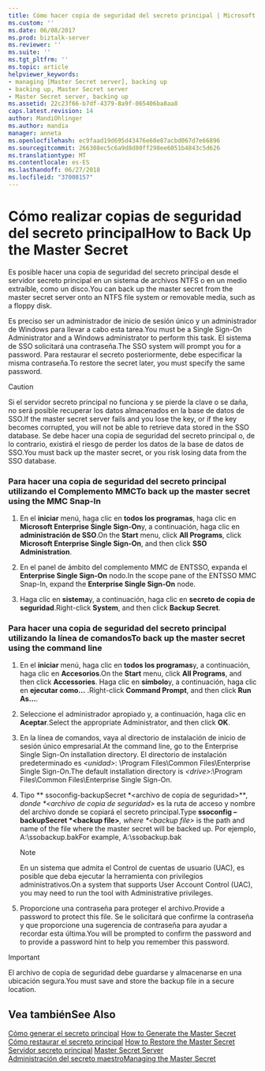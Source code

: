 ```yaml
---
title: Cómo hacer copia de seguridad del secreto principal | Microsoft Docs
ms.custom: ''
ms.date: 06/08/2017
ms.prod: biztalk-server
ms.reviewer: ''
ms.suite: ''
ms.tgt_pltfrm: ''
ms.topic: article
helpviewer_keywords:
- managing [Master Secret server], backing up
- backing up, Master Secret server
- Master Secret server, backing up
ms.assetid: 22c23f66-b7df-4379-8a9f-065406ba8aa8
caps.latest.revision: 14
author: MandiOhlinger
ms.author: mandia
manager: anneta
ms.openlocfilehash: ec9faad19d695d43476e60e87acbd067d7e66896
ms.sourcegitcommit: 266308ec5c6a9d8d80ff298ee6051b4843c5d626
ms.translationtype: MT
ms.contentlocale: es-ES
ms.lasthandoff: 06/27/2018
ms.locfileid: "37008157"
---
```

# <a name="how-to-back-up-the-master-secret"></a><span data-ttu-id="67246-102">Cómo realizar copias de seguridad del secreto principal</span><span class="sxs-lookup"><span data-stu-id="67246-102">How to Back Up the Master Secret</span></span>
<span data-ttu-id="67246-103">Es posible hacer una copia de seguridad del secreto principal desde el servidor secreto principal en un sistema de archivos NTFS o en un medio extraíble, como un disco.</span><span class="sxs-lookup"><span data-stu-id="67246-103">You can back up the master secret from the master secret server onto an NTFS file system or removable media, such as a floppy disk.</span></span>  
  
 <span data-ttu-id="67246-104">Es preciso ser un administrador de inicio de sesión único y un administrador de Windows para llevar a cabo esta tarea.</span><span class="sxs-lookup"><span data-stu-id="67246-104">You must be a Single Sign-On Administrator and a Windows administrator to perform this task.</span></span> <span data-ttu-id="67246-105">El sistema de SSO solicitará una contraseña.</span><span class="sxs-lookup"><span data-stu-id="67246-105">The SSO system will prompt you for a password.</span></span> <span data-ttu-id="67246-106">Para restaurar el secreto posteriormente, debe especificar la misma contraseña.</span><span class="sxs-lookup"><span data-stu-id="67246-106">To restore the secret later, you must specify the same password.</span></span>  
  
> [!CAUTION]
>  <span data-ttu-id="67246-107">Si el servidor secreto principal no funciona y se pierde la clave o se daña, no será posible recuperar los datos almacenados en la base de datos de SSO.</span><span class="sxs-lookup"><span data-stu-id="67246-107">If the master secret server fails and you lose the key, or if the key becomes corrupted, you will not be able to retrieve data stored in the SSO database.</span></span> <span data-ttu-id="67246-108">Se debe hacer una copia de seguridad del secreto principal o, de lo contrario, existirá el riesgo de perder los datos de la base de datos de SSO.</span><span class="sxs-lookup"><span data-stu-id="67246-108">You must back up the master secret, or you risk losing data from the SSO database.</span></span>  
  
### <a name="to-back-up-the-master-secret-using-the-mmc-snap-in"></a><span data-ttu-id="67246-109">Para hacer una copia de seguridad del secreto principal utilizando el Complemento MMC</span><span class="sxs-lookup"><span data-stu-id="67246-109">To back up the master secret using the MMC Snap-In</span></span>  
  
1.  <span data-ttu-id="67246-110">En el **iniciar** menú, haga clic en **todos los programas**, haga clic en **Microsoft Enterprise Single Sign-On**y, a continuación, haga clic en **administración de SSO**.</span><span class="sxs-lookup"><span data-stu-id="67246-110">On the **Start** menu, click **All Programs**, click **Microsoft Enterprise Single Sign-On**, and then click **SSO Administration**.</span></span>  
  
2.  <span data-ttu-id="67246-111">En el panel de ámbito del complemento MMC de ENTSSO, expanda el **Enterprise Single Sign-On** nodo.</span><span class="sxs-lookup"><span data-stu-id="67246-111">In the scope pane of the ENTSSO MMC Snap-In, expand the **Enterprise Single Sign-On** node.</span></span>  
  
3.  <span data-ttu-id="67246-112">Haga clic en **sistema**y, a continuación, haga clic en **secreto de copia de seguridad**.</span><span class="sxs-lookup"><span data-stu-id="67246-112">Right-click **System**, and then click **Backup Secret**.</span></span>  
  
### <a name="to-back-up-the-master-secret-using-the-command-line"></a><span data-ttu-id="67246-113">Para hacer una copia de seguridad del secreto principal utilizando la línea de comandos</span><span class="sxs-lookup"><span data-stu-id="67246-113">To back up the master secret using the command line</span></span>  
  
1. <span data-ttu-id="67246-114">En el **iniciar** menú, haga clic en **todos los programas**y, a continuación, haga clic en **Accesorios**.</span><span class="sxs-lookup"><span data-stu-id="67246-114">On the **Start** menu, click **All Programs**, and then click **Accessories**.</span></span> <span data-ttu-id="67246-115">Haga clic en **símbolo**y, a continuación, haga clic en **ejecutar como...** .</span><span class="sxs-lookup"><span data-stu-id="67246-115">Right-click **Command Prompt**, and then click **Run As…**.</span></span>  
  
2. <span data-ttu-id="67246-116">Seleccione el administrador apropiado y, a continuación, haga clic en **Aceptar**.</span><span class="sxs-lookup"><span data-stu-id="67246-116">Select the appropriate Administrator, and then click **OK**.</span></span>  
  
3. <span data-ttu-id="67246-117">En la línea de comandos, vaya al directorio de instalación de inicio de sesión único empresarial.</span><span class="sxs-lookup"><span data-stu-id="67246-117">At the command line, go to the Enterprise Single Sign-On installation directory.</span></span> <span data-ttu-id="67246-118">El directorio de instalación predeterminado es  *\<unidad\>*: \Program Files\Common Files\Enterprise Single Sign-On.</span><span class="sxs-lookup"><span data-stu-id="67246-118">The default installation directory is *\<drive\>*:\Program Files\Common Files\Enterprise Single Sign-On.</span></span>  
  
4. <span data-ttu-id="67246-119">Tipo ** ssoconfig-backupSecret *\<archivo de copia de seguridad\>**<em>, donde *\<archivo de copia de seguridad\></em>  es la ruta de acceso y nombre del archivo donde se copiará el secreto principal.</span><span class="sxs-lookup"><span data-stu-id="67246-119">Type **ssoconfig –backupSecret *\<backup file\>**<em>, where *\<backup file\></em> is the path and name of the file where the master secret will be backed up.</span></span> <span data-ttu-id="67246-120">Por ejemplo, A:\ssobackup.bak</span><span class="sxs-lookup"><span data-stu-id="67246-120">For example, A:\ssobackup.bak</span></span>  
  
   > [!NOTE]
   >  <span data-ttu-id="67246-121">En un sistema que admita el Control de cuentas de usuario (UAC), es posible que deba ejecutar la herramienta con privilegios administrativos.</span><span class="sxs-lookup"><span data-stu-id="67246-121">On a system that supports User Account Control (UAC), you may need to run the tool with Administrative privileges.</span></span>  
  
5. <span data-ttu-id="67246-122">Proporcione una contraseña para proteger el archivo.</span><span class="sxs-lookup"><span data-stu-id="67246-122">Provide a password to protect this file.</span></span> <span data-ttu-id="67246-123">Se le solicitará que confirme la contraseña y que proporcione una sugerencia de contraseña para ayudar a recordar esta última.</span><span class="sxs-lookup"><span data-stu-id="67246-123">You will be prompted to confirm the password and to provide a password hint to help you remember this password.</span></span>  
  
> [!IMPORTANT]
>  <span data-ttu-id="67246-124">El archivo de copia de seguridad debe guardarse y almacenarse en una ubicación segura.</span><span class="sxs-lookup"><span data-stu-id="67246-124">You must save and store the backup file in a secure location.</span></span>  
  
## <a name="see-also"></a><span data-ttu-id="67246-125">Vea también</span><span class="sxs-lookup"><span data-stu-id="67246-125">See Also</span></span>  
 <span data-ttu-id="67246-126">[Cómo generar el secreto principal](../core/how-to-generate-the-master-secret.md) </span><span class="sxs-lookup"><span data-stu-id="67246-126">[How to Generate the Master Secret](../core/how-to-generate-the-master-secret.md) </span></span>  
 <span data-ttu-id="67246-127">[Cómo restaurar el secreto principal](../core/how-to-restore-the-master-secret.md) </span><span class="sxs-lookup"><span data-stu-id="67246-127">[How to Restore the Master Secret](../core/how-to-restore-the-master-secret.md) </span></span>  
 <span data-ttu-id="67246-128">[Servidor secreto principal](../core/master-secret-server.md) </span><span class="sxs-lookup"><span data-stu-id="67246-128">[Master Secret Server](../core/master-secret-server.md) </span></span>  
 [<span data-ttu-id="67246-129">Administración del secreto maestro</span><span class="sxs-lookup"><span data-stu-id="67246-129">Managing the Master Secret</span></span>](../core/managing-the-master-secret.md)